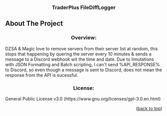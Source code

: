 <h3 align="center">TraderPlus FileDiffLogger</h3>















</div>































<!-- ABOUT THE PROJECT -->







## About The Project



<h3 align="center">Overview:</h3> 
 DZSA & Magic love to remove servers from their server list at random, this stops that happening by quering the server every 10 minutes & sends a message to a Discord webhook wit the time and date. Due to limutations with JSON Formatting and Batch scripting, I can't send %API_RESPONSE% to Discord, so even though a message is sent to Discord, does not mean the response from the API is sucessful.

<h3 align="center">License:</h3> 
General Public License v3.0 (https://www.gnu.org/licenses/gpl-3.0.en.html)












<p align="right">(<a href="#readme-top">back to top</a>)</p>




















